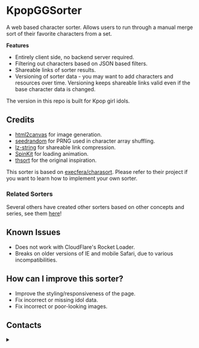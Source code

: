 # KpopGGSorter
A web based character sorter. Allows users to run through a manual merge sort of their favorite characters from a set.

**Features**
 * Entirely client side, no backend server required.
 * Filtering out characters based on JSON based filters.
 * Shareable links of sorter results.
 * Versioning of sorter data - you may want to add characters and resources over time. Versioning keeps shareable links valid even if the base character data is changed.
 
The version in this repo is built for Kpop girl idols.

## Credits
 * [html2canvas](https://github.com/niklasvh/html2canvas/) for image generation.
 * [seedrandom](https://github.com/davidbau/seedrandom) for PRNG used in character array shuffling.
 * [lz-string](https://github.com/pieroxy/lz-string) for shareable link compression.
 * [SpinKit](http://tobiasahlin.com/spinkit/) for loading animation.
 * [thsort](http://mainyan.sakura.ne.jp/thsort.html) for the original inspiration.

This sorter is based on  [execfera/charasort](https://github.com/execfera/charasort). Please refer to their project if you want to learn how to implement your own sorter.

### Related Sorters
Several others have created other sorters based on other concepts and series, see them [here](https://github.com/execfera/charasort/wiki)!

## Known Issues
 * Does not work with CloudFlare's Rocket Loader.
 * Breaks on older versions of IE and mobile Safari, due to various incompatibilities.

## How can I improve this sorter?
 * Improve the styling/responsiveness of the page.
 * Fix incorrect or missing idol data.
 * Fix incorrect or poor-looking images.

## Contacts
<details>
<summary></summary>
 
  ```
  clay#6931
  ```
  
</details>
